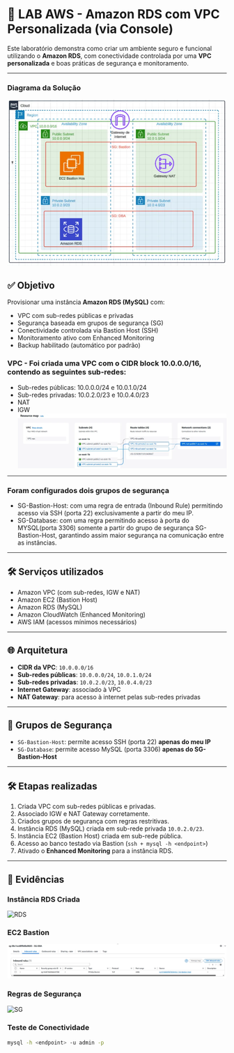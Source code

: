 # 🧪 LAB AWS - Amazon RDS com VPC Personalizada (via Console)

Este laboratório demonstra como criar um ambiente seguro e funcional utilizando o **Amazon RDS**, com conectividade controlada por uma **VPC personalizada** e boas práticas de segurança e monitoramento.

---
### Diagrama da Solução
![Diagrama](./evidencias/diagrama.png)
## ✅ Objetivo

Provisionar uma instância **Amazon RDS (MySQL)** com:

- VPC com sub-redes públicas e privadas
- Segurança baseada em grupos de segurança (SG)
- Conectividade controlada via Bastion Host (SSH)
- Monitoramento ativo com Enhanced Monitoring
- Backup habilitado (automático por padrão)
### VPC - Foi criada uma VPC com o CIDR block 10.0.0.0/16, contendo as seguintes sub-redes:
- Sub-redes públicas: 10.0.0.0/24 e 10.0.1.0/24
- Sub-redes privadas: 10.0.2.0/23 e 10.0.4.0/23
- NAT
- IGW
![RDS](./evidencias/vpc-dashboard.png)
---
###  Foram configurados dois grupos de segurança
- SG-Bastion-Host: com uma regra de entrada (Inbound Rule) permitindo acesso via SSH (porta 22) exclusivamente a partir do meu IP.
- SG-Database: com uma regra permitindo acesso à porta do MYSQL(porta 3306) somente a partir do grupo de segurança SG-Bastion-Host, garantindo assim maior segurança na comunicação entre as instâncias.
---
## 🛠️ Serviços utilizados

- Amazon VPC (com sub-redes, IGW e NAT)
- Amazon EC2 (Bastion Host)
- Amazon RDS (MySQL)
- Amazon CloudWatch (Enhanced Monitoring)
- AWS IAM (acessos mínimos necessários)

---

## 🌐 Arquitetura

- **CIDR da VPC**: `10.0.0.0/16`
- **Sub-redes públicas**: `10.0.0.0/24`, `10.0.1.0/24`
- **Sub-redes privadas**: `10.0.2.0/23`, `10.0.4.0/23`
- **Internet Gateway**: associado à VPC
- **NAT Gateway**: para acesso à internet pelas sub-redes privadas

---

## 🔐 Grupos de Segurança

- `SG-Bastion-Host`: permite acesso SSH (porta 22) **apenas do meu IP**
- `SG-Database`: permite acesso MySQL (porta 3306) **apenas do SG-Bastion-Host**

---

## 🛠️ Etapas realizadas

1. Criada VPC com sub-redes públicas e privadas.
2. Associado IGW e NAT Gateway corretamente.
3. Criados grupos de segurança com regras restritivas.
4. Instância RDS (MySQL) criada em sub-rede privada `10.0.2.0/23`.
5. Instância EC2 (Bastion Host) criada em sub-rede pública.
6. Acesso ao banco testado via Bastion (`ssh + mysql -h <endpoint>`)
7. Ativado o **Enhanced Monitoring** para a instância RDS.

---

## 📸 Evidências



### Instância RDS Criada
![RDS](./evidencias/rds-dashboard.png)

### EC2 Bastion
![EC2](./evidencias/ec2-bastion.png)

### Regras de Segurança
![SG](./evidencias/security-groups.png)

### Teste de Conectividade
```bash
mysql -h <endpoint> -u admin -p
